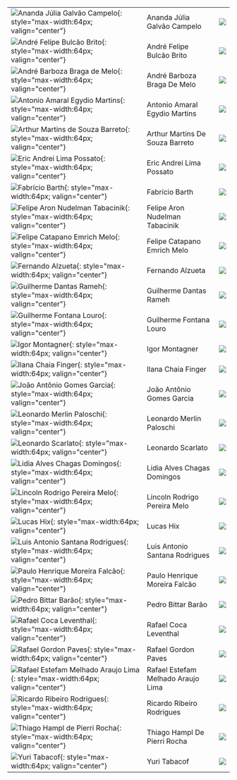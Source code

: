 |                                                                                                                                       |                                    |                                                                  |
|:--------------------------------------------------------------------------------------------------------------------------------------|:-----------------------------------|:-----------------------------------------------------------------|
| ![Ananda Júlia Galvão Campelo](https://avatars.githubusercontent.com/u/103457620?v=4){: style="max-width:64px; valign="center"}       | Ananda Júlia Galvão Campelo        | [![](css/github.png)](http://github.com/AnandaCampelo)           |
| ![André Felipe Bulcão Brito](https://avatars.githubusercontent.com/u/30161990?v=4){: style="max-width:64px; valign="center"}          | André Felipe Bulcão Brito          | [![](css/github.png)](http://github.com/andrebrito16)            |
| ![André Barboza Braga de Melo](https://avatars.githubusercontent.com/u/81170314?v=4){: style="max-width:64px; valign="center"}        | André Barboza Braga De Melo        | [![](css/github.png)](http://github.com/AndreBBM)                |
| ![Antonio Amaral Egydio Martins](https://avatars.githubusercontent.com/u/81169982?v=4){: style="max-width:64px; valign="center"}      | Antonio Amaral Egydio Martins      | [![](css/github.png)](http://github.com/AntonioAEMartins)        |
| ![Arthur Martins de Souza Barreto](https://avatars.githubusercontent.com/u/82684357?v=4){: style="max-width:64px; valign="center"}    | Arthur Martins De Souza Barreto    | [![](css/github.png)](http://github.com/Arthur-Barreto)          |
| ![Eric Andrei Lima Possato](https://avatars.githubusercontent.com/u/81189955?v=4){: style="max-width:64px; valign="center"}           | Eric Andrei Lima Possato           | [![](css/github.png)](http://github.com/EricPossato)             |
| ![Fabrício Barth](https://avatars.githubusercontent.com/u/361008?v=4){: style="max-width:64px; valign="center"}                       | Fabrício Barth                     | [![](css/github.png)](http://github.com/fbarth)                  |
| ![Felipe Aron Nudelman Tabacinik](https://avatars.githubusercontent.com/u/43611433?v=4){: style="max-width:64px; valign="center"}     | Felipe Aron Nudelman Tabacinik     | [![](css/github.png)](http://github.com/aronfelipe)              |
| ![Felipe Catapano Emrich Melo](https://avatars.githubusercontent.com/u/55763383?v=4){: style="max-width:64px; valign="center"}        | Felipe Catapano Emrich Melo        | [![](css/github.png)](http://github.com/MekhyW)                  |
| ![Fernando Alzueta](https://avatars.githubusercontent.com/u/28360583?v=4){: style="max-width:64px; valign="center"}                   | Fernando Alzueta                   | [![](css/github.png)](http://github.com/devfernandoa)            |
| ![Guilherme Dantas Rameh](https://avatars.githubusercontent.com/u/62567654?v=4){: style="max-width:64px; valign="center"}             | Guilherme Dantas Rameh             | [![](css/github.png)](http://github.com/GuilhermeRameh)          |
| ![Guilherme Fontana Louro](https://avatars.githubusercontent.com/u/48487502?v=4){: style="max-width:64px; valign="center"}            | Guilherme Fontana Louro            | [![](css/github.png)](http://github.com/guifl2001)               |
| ![Igor Montagner](https://avatars.githubusercontent.com/u/221446?v=4){: style="max-width:64px; valign="center"}                       | Igor Montagner                     | [![](css/github.png)](http://github.com/igordsm)                 |
| ![Ilana Chaia Finger](https://avatars.githubusercontent.com/u/159066669?v=4){: style="max-width:64px; valign="center"}                | Ilana Chaia Finger                 | [![](css/github.png)](http://github.com/ilacftemp)               |
| ![João Antônio Gomes Garcia](https://avatars.githubusercontent.com/u/81188505?v=4){: style="max-width:64px; valign="center"}          | João Antônio Gomes Garcia          | [![](css/github.png)](http://github.com/Joao-antonio-gg)         |
| ![Leonardo Merlin Paloschi](https://avatars.githubusercontent.com/u/103431559?v=4){: style="max-width:64px; valign="center"}          | Leonardo Merlin Paloschi           | [![](css/github.png)](http://github.com/leonardopaloschi)        |
| ![Leonardo Scarlato](https://avatars.githubusercontent.com/u/101352133?v=4){: style="max-width:64px; valign="center"}                 | Leonardo Scarlato                  | [![](css/github.png)](http://github.com/leoscarlato)             |
| ![Lidia Alves Chagas Domingos](https://avatars.githubusercontent.com/u/72155007?v=4){: style="max-width:64px; valign="center"}        | Lidia Alves Chagas Domingos        | [![](css/github.png)](http://github.com/LidiaDomingos)           |
| ![Lincoln Rodrigo Pereira Melo](https://avatars.githubusercontent.com/u/81188429?v=4){: style="max-width:64px; valign="center"}       | Lincoln Rodrigo Pereira Melo       | [![](css/github.png)](http://github.com/LinkolnR)                |
| ![Lucas Hix](https://avatars.githubusercontent.com/u/12024658?v=4){: style="max-width:64px; valign="center"}                          | Lucas Hix                          | [![](css/github.png)](http://github.com/Peng1104)                |
| ![Luis Antonio Santana Rodrigues](https://avatars.githubusercontent.com/u/103431660?v=4){: style="max-width:64px; valign="center"}    | Luis Antonio Santana Rodrigues     | [![](css/github.png)](http://github.com/devluisrodrigues)        |
| ![Paulo Henrique Moreira Falcão](https://avatars.githubusercontent.com/u/72179636?v=4){: style="max-width:64px; valign="center"}      | Paulo Henrique Moreira Falcão      | [![](css/github.png)](http://github.com/Paulofalcao2002)         |
| ![Pedro Bittar Barão](https://avatars.githubusercontent.com/u/81188809?v=4){: style="max-width:64px; valign="center"}                 | Pedro Bittar Barão                 | [![](css/github.png)](http://github.com/PedroBittarBarao)        |
| ![Rafael Coca Leventhal](https://avatars.githubusercontent.com/u/81188660?v=4){: style="max-width:64px; valign="center"}              | Rafael Coca Leventhal              | [![](css/github.png)](http://github.com/rafaelcl292)             |
| ![Rafael Gordon Paves](https://avatars.githubusercontent.com/u/103437461?v=4){: style="max-width:64px; valign="center"}               | Rafael Gordon Paves                | [![](css/github.png)](http://github.com/rafaelgpaves)            |
| ![Rafael Estefam Melhado Araujo Lima](https://avatars.githubusercontent.com/u/81188798?v=4){: style="max-width:64px; valign="center"} | Rafael Estefam Melhado Araujo Lima | [![](css/github.png)](http://github.com/RafaelMALima)            |
| ![Ricardo Ribeiro Rodrigues](https://avatars.githubusercontent.com/u/72521349?v=4){: style="max-width:64px; valign="center"}          | Ricardo Ribeiro Rodrigues          | [![](css/github.png)](http://github.com/RicardoRibeiroRodrigues) |
| ![Thiago Hampl de Pierri Rocha](https://avatars.githubusercontent.com/u/62914339?v=4){: style="max-width:64px; valign="center"}       | Thiago Hampl De Pierri Rocha       | [![](css/github.png)](http://github.com/thiagohpr)               |
| ![Yuri Tabacof](https://avatars.githubusercontent.com/u/60413383?v=4){: style="max-width:64px; valign="center"}                       | Yuri Tabacof                       | [![](css/github.png)](http://github.com/yuritaba)                |